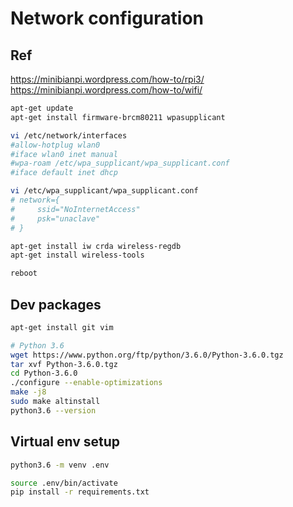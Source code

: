 # Network configuration

## Ref

https://minibianpi.wordpress.com/how-to/rpi3/
https://minibianpi.wordpress.com/how-to/wifi/

```bash
apt-get update
apt-get install firmware-brcm80211 wpasupplicant

vi /etc/network/interfaces
#allow-hotplug wlan0
#iface wlan0 inet manual
#wpa-roam /etc/wpa_supplicant/wpa_supplicant.conf
#iface default inet dhcp

vi /etc/wpa_supplicant/wpa_supplicant.conf
# network={
#     ssid="NoInternetAccess"
#     psk="unaclave"
# }

apt-get install iw crda wireless-regdb
apt-get install wireless-tools

reboot
```

## Dev packages

```bash
apt-get install git vim

# Python 3.6
wget https://www.python.org/ftp/python/3.6.0/Python-3.6.0.tgz
tar xvf Python-3.6.0.tgz
cd Python-3.6.0
./configure --enable-optimizations
make -j8
sudo make altinstall
python3.6 --version
```

## Virtual env setup

```bash
python3.6 -m venv .env

source .env/bin/activate
pip install -r requirements.txt
```
